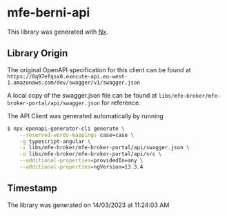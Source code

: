 # mfe-berni-api

This library was generated with [Nx](https://nx.dev).

## Library Origin

The original OpenAPI specification for this client can be found at `https://0q97efqsx0.execute-api.eu-west-1.amazonaws.com/dev/swagger/v1/swagger.json`

A local copy of the swagger.json file can be found at `libs/mfe-broker/mfe-broker-portal/api/swagger.json` for reference.

The API Client was generated automatically by running

```bash
$ npx openapi-generator-cli generate \
    --reserved-words-mappings case=case \
    -g typescript-angular \
    -i libs/mfe-broker/mfe-broker-portal/api/swagger.json \
    -o libs/mfe-broker/mfe-broker-portal/api/src \
    --additional-properties=providedIn=any \
    --additional-properties=ngVersion=13.3.4
```

## Timestamp

The library was generated on 14/03/2023 at 11:24:03 AM
